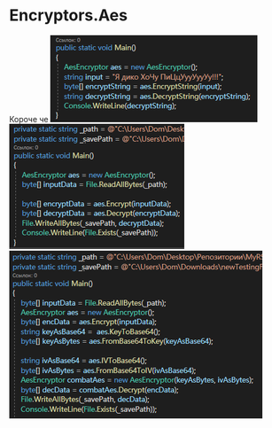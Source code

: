 # Encryptors.Aes
Короче че
![](./InWork/Encryptors.Aes/1.PNG)
![](./InWork/Encryptors.Aes/2.PNG)
![](./InWork/Encryptors.Aes/3.PNG)